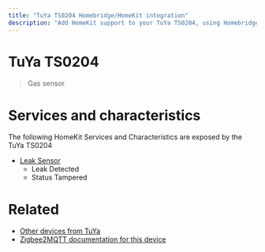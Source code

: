 ```yaml
---
title: "TuYa TS0204 Homebridge/HomeKit integration"
description: "Add HomeKit support to your TuYa TS0204, using Homebridge, Zigbee2MQTT and homebridge-z2m."
---
```

<!---
This file has been GENERATED using src/docgen/docgen.ts
DO NOT EDIT THIS FILE MANUALLY!
-->
# TuYa TS0204
> Gas sensor


# Services and characteristics
The following HomeKit Services and Characteristics are exposed by
the TuYa TS0204

* [Leak Sensor](../../sensors.md)
  * Leak Detected
  * Status Tampered


# Related
* [Other devices from TuYa](../index.md#tuya)
* [Zigbee2MQTT documentation for this device](https://www.zigbee2mqtt.io/devices/TS0204.html)
